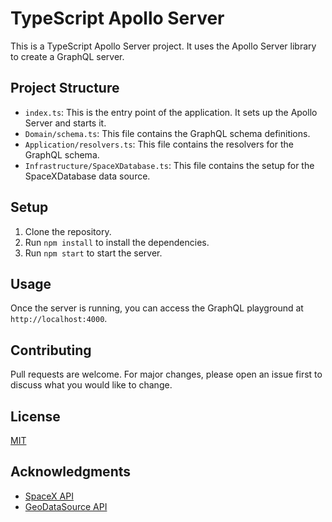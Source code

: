 # TypeScript Apollo Server

This is a TypeScript Apollo Server project. It uses the Apollo Server library to create a GraphQL server.

## Project Structure

- `index.ts`: This is the entry point of the application. It sets up the Apollo Server and starts it.
- `Domain/schema.ts`: This file contains the GraphQL schema definitions.
- `Application/resolvers.ts`: This file contains the resolvers for the GraphQL schema.
- `Infrastructure/SpaceXDatabase.ts`: This file contains the setup for the SpaceXDatabase data source.

## Setup

1. Clone the repository.
2. Run `npm install` to install the dependencies.
3. Run `npm start` to start the server.

## Usage

Once the server is running, you can access the GraphQL playground at `http://localhost:4000`.

## Contributing

Pull requests are welcome. For major changes, please open an issue first to discuss what you would like to change.

## License

[MIT](https://choosealicense.com/licenses/mit/)

## Acknowledgments
- [SpaceX API](https://github.com/r-spacex/SpaceX-API)
- [GeoDataSource API](https://www.geodatasource.com/web-service/location-search)
